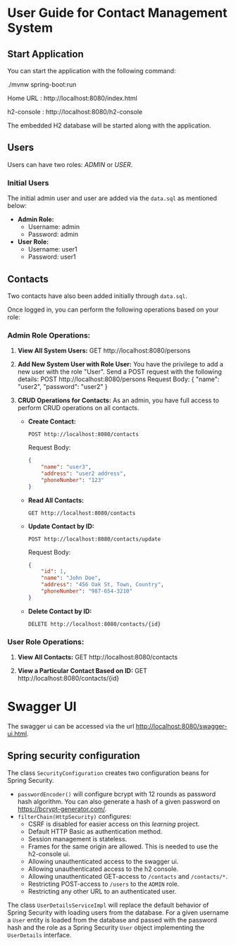 # User Guide for Contact Management System

## Start Application

You can start the application with the following command:

./mvnw spring-boot:run

Home URL : http://localhost:8080/index.html

h2-console : http://localhost:8080/h2-console

The embedded H2 database will be started along with the application.

## Users

Users can have two roles: *ADMIN* or *USER*.

### Initial Users

The initial admin user and user are added via the `data.sql` as mentioned below:

- **Admin Role:**
  - Username: admin
  - Password: admin
- **User Role:**
  - Username: user1
  - Password: user1

## Contacts

Two contacts have also been added initially through `data.sql`.

Once logged in, you can perform the following operations based on your role:

### Admin Role Operations:

1. **View All System Users:**
	GET http://localhost:8080/persons


2. **Add New System User with Role User:**
	You have the privilege to add a new user with the role "User". Send a POST request with the following details:
	POST http://localhost:8080/persons
	Request Body:
		{
		"name": "user2",
		"password": "user2"
		}


3. **CRUD Operations for Contacts:**
   As an admin, you have full access to perform CRUD operations on all contacts.

   - **Create Contact:**
     ```
     POST http://localhost:8080/contacts
     ```
     Request Body:
     ```json
     {
         "name": "user3",
         "address": "user2 address",
         "phoneNumber": "123"
     }
     ```

   - **Read All Contacts:**
     ```
     GET http://localhost:8080/contacts
     ```

   - **Update Contact by ID:**
     ```
     POST http://localhost:8080/contacts/update
     ```
     Request Body:
     ```json
     {
         "id": 1,
         "name": "John Doe",
         "address": "456 Oak St, Town, Country",
         "phoneNumber": "987-654-3210"
     }
     ```

   - **Delete Contact by ID:**
     ```
     DELETE http://localhost:8080/contacts/{id}
     ```

	
### User Role Operations:

1. **View All Contacts:**
   GET http://localhost:8080/contacts

	

2. **View a Particular Contact Based on ID:**
GET http://localhost:8080/contacts/{id}
	
# Swagger UI
The swagger ui can be accessed via the url <http://localhost:8080/swagger-ui.html>. 	

## Spring security configuration

The class `SecurityConfiguration` creates two configuration beans for Spring Security.

* `passwordEncoder()` will configure bcrypt with 12 rounds as password hash algorithm. You can also generate a hash 
  of a given password on <https://bcrypt-generator.com/>.
* `filterChain(HttpSecurity)` configures:
  * CSRF is disabled for easier access on this *learning* project.
  * Default HTTP Basic as authentication method.
  * Session management is stateless.
  * Frames for the same origin are allowed. This is needed to use the h2-console ui.
  * Allowing unauthenticated access to the swagger ui.
  * Allowing unauthenticated access to the h2 console.
  * Allowing unauthenticated GET-access to `/contacts` and `/contacts/*`.
  * Restricting POST-access to `/users` to the `ADMIN` role.
  * Restricting any other URL to an authenticated user.

The class `UserDetailsServiceImpl` will replace the default behavior of Spring Security with loading users from the
database. For a given username a `User` entity is loaded from the database and passed with the password hash and
the role as a Spring Security `User` object implementing the `UserDetails` interface.

